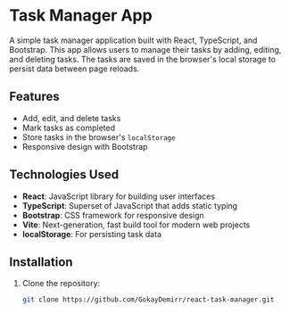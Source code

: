 # Task Manager App

A simple task manager application built with React, TypeScript, and Bootstrap. This app allows users to manage their tasks by adding, editing, and deleting tasks. The tasks are saved in the browser's local storage to persist data between page reloads.

## Features

- Add, edit, and delete tasks
- Mark tasks as completed
- Store tasks in the browser's `localStorage`
- Responsive design with Bootstrap

## Technologies Used

- **React**: JavaScript library for building user interfaces
- **TypeScript**: Superset of JavaScript that adds static typing
- **Bootstrap**: CSS framework for responsive design
- **Vite**: Next-generation, fast build tool for modern web projects
- **localStorage**: For persisting task data

## Installation

1. Clone the repository:

   ```bash
   git clone https://github.com/GokayDemirr/react-task-manager.git
   ```
